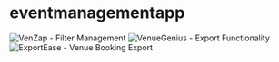 # eventmanagementapp
![VenZap - Filter Management](https://github.com/user-attachments/assets/8f4fa109-f7fd-42d2-8f9b-de2c30115c1e)
![VenueGenius - Export Functionality](https://github.com/user-attachments/assets/fa510be9-8264-4b5f-ad82-f47d62fa283e)
![ExportEase - Venue Booking Export](https://github.com/user-attachments/assets/0eb032e1-6fcf-4a24-b8e0-c35b590d2dd3)
